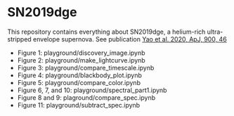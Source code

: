 # SN2019dge

This repository contains everything about SN2019dge, a helium-rich ultra-stripped envelope supernova. 
See publication [Yao et al. 2020, ApJ, 900, 46](https://iopscience.iop.org/article/10.3847/1538-4357/abaa3d)

- Figure 1: playground/discovery_image.ipynb
- Figure 2: playground/make_lightcurve.ipynb
- Figure 3: playground/compare_timescale.ipynb
- Figure 4: playground/blackbody_plot.ipynb   
- Figure 5: playground/compare_color.ipynb 
- Figure 6, 7, and 10: playground/spectral_part1.ipynb
- Figure 8 and 9: plaground/compare_spec.ipynb
- Figure 11: playground/subtract_spec.ipynb 
